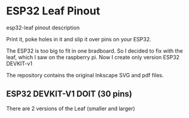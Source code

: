 # ESP32 Leaf Pinout
esp32-leaf pinout description

Print it, poke holes in it and slip it over pins on your ESP32.

The ESP32 is too big to fit in one bradboard. So I decided to fix with the leaf, which I saw on the raspberry pi. Now I create only version ESP32 DEVKIT-v1

The repository contains the original Inkscape SVG and pdf files.

## ESP32 DEVKIT-V1 DOIT (30 pins)
There are 2 versions of the Leaf (smaller and larger)

